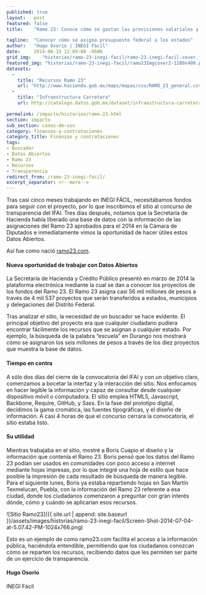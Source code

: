```yaml
---
published: true
layout:   post
featured: false
title:    "Ramo 23: Conoce cómo se gastan las provisiones salariales y económicas de México"

tagline:  "Conocer cómo se asigna presupuesto federal a los estados"
author:   "Hugo Osorio | INEGI Fácil"
date:     2014-06-15 12:09:00 -0500
grid_img:    "historias/ramo-23-inegi-facil/ramo-23-inegi-facil-cover.jpg"
featured_img: "historias/ramo-23-inegi-facil/ramo23Imgcover2-1280x400.png"
datasets:
  -
    title: "Recursos Ramo 23"
    url: "http://www.hacienda.gob.mx/maps/mapas/csv/RAMO_23_general.csv"
  -
    title: "Infraestructura Carretera"
    url: http://catalogo.datos.gob.mx/dataset/infraestructura-carretera

permalink: /impacto/historias/ramo-23.html
section: impacto
sub_section: casos-de-uso
category: finanzas-y-contrataciones
category_title: Finanzas y contrataciones
tags:
- Buscador
- Datos Abiertos
- Ramo 23
- Recursos
- Transparencia
redirect_from: /ramo-23-inegi-facil/
excerpt_separator: <!--more-->
---
```


Tras casi cinco meses trabajando en INEGI FÁCIL, necesitábamos fondos para seguir con el proyecto, por lo que inscribimos el sitio al concurso de transparencia del IFAI. Tres días después, notamos que la Secretaría de Hacienda había liberado una base de datos con la información de las asignaciones del Ramo 23 aprobados para el 2014 en la Cámara de Diputados e inmediatamente vimos la oportunidad de hacer útiles estos Datos Abiertos.

<!--more-->

Así fue como nació [ramo23.com](http://ramo23.com/).

#### Nueva oportunidad de trabajar con Datos Abiertos

La Secretaría de Hacienda y Crédito Público presentó en marzo de 2014 la plataforma electrónica mediante la cual se dan a conocer los proyectos de los fondos del Ramo 23. El Ramo 23 asigna casi 56 mil millones de pesos a través de 4 mil 537 proyectos que serán transferidos a estados, municipios y delegaciones del Distrito Federal.

Tras analizar el sitio, la necesidad de un buscador se hace evidente. El principal objetivo del proyecto era que cualquier ciudadano pudiera encontrar fácilmente los recursos que se asignan a cualquier estado. Por ejemplo, la búsqueda de la palabra “escuela” en Durango nos mostrará cómo se asignaron los seis millones de pesos a través de los diez proyectos que muestra la base de datos.

#### Tiempo en contra

A sólo dos días del cierre de la convocatoria del IFAI y con un objetivo claro, comenzamos a bocetar la interfaz y la interacción del sitio. Nos enfocamos en hacer legible la información y capaz de consultar desde cualquier dispositivo móvil o computadora. El sitio emplea HTML5, Javascript, Backbone, Require, GitHub, y Sass. En la fase del prototipo digital, decidimos la gama cromática, las fuentes tipográficas, y el diseño de información.  A casi 4 horas de que el concurso cerrara la convocatoria, el sitio estaba listo.

#### Su utilidad

Mientras trabajaba en el sitio, mostré a Boris Cuapio el diseño y la información que contenía el Ramo 23. Boris pensó que los datos del Ramo 23 podían ser usados en comunidades con poco acceso a internet mediante hojas impresas, por lo que integré una hoja de estilo que hace posible la impresión de cada resultado de búsqueda de manera legible. Para el siguiente lunes, Boris ya estaba repartiendo hojas en San Martín Texmelucan, Puebla, con la información del Ramo 23 referente a esa ciudad, donde los ciudadanos comenzaron a preguntar con gran interés dónde, cómo y cuándo se aplicarían esos recursos.

![Sitio Ramo23]({{ site.url | append: site.baseurl }}/assets/images/historias/ramo-23-inegi-facil/Screen-Shot-2014-07-04-at-5.07.42-PM-1024x766.png)

Esto es un ejemplo de como ramo23.com facilita el acceso a la información pública, haciéndola entendible, permitiendo que los ciudadanos conozcan cómo se reparten los recursos, recibiendo datos que les permiten ser parte de un ejercicio de transparencia.

#### Hugo Osorio

INEGI Fácil
